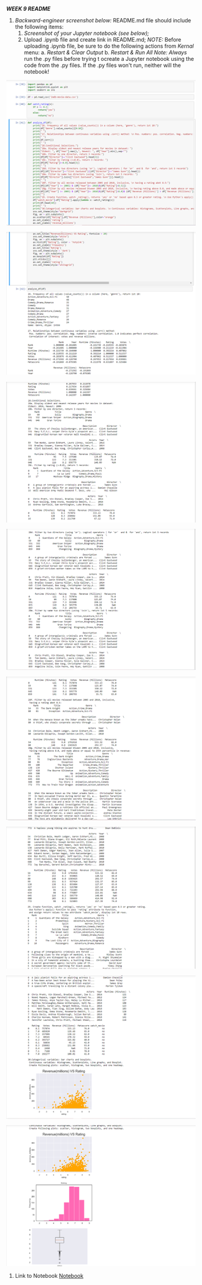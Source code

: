 ***WEEK 9 README***

1. *Backward-engineer screenshot below:* README.md file should include the following items:
    1. *Screenshot of your Jupyter notebook (see below);*
    2. Upload .ipynb file and create link in README.md;
        *NOTE:* Before uploading .ipynb file, be sure to do the following actions from *Kernal* menu:
            a. *Restart & Clear Output*
            b. *Restart & Run All*
    *Note: Always* run the .py files before trying t ocreate a Jupyter notebook using the code from the .py files. If the .py files won't run, neither will the notebook!
    
![jupyter screenshot1](img/DISweek9shot1.png)    

![jupyter screenshot1](img/DISweek9shot2.png)    

![jupyter screenshot1](img/DISweek9shot3.png)    

![jupyter screenshot1](img/DISweek9shot4.png)    

![jupyter screenshot1](img/DISweek9shot5.png)    

![jupyter screenshot1](img/DISweek9shot6.png)    

![jupyter screenshot1](img/DISweek9shot7.png) 

![jupyter screenshot1](img/DISweek9shot8.png) 

1. Link to Notebook
[Notebook](documents/DISweek9.ipynb "Week 9 notebook")